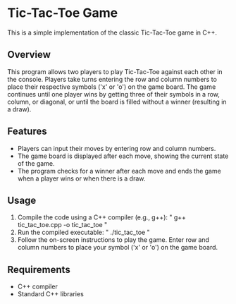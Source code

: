 # Tic-Tac-Toe Game

This is a simple implementation of the classic Tic-Tac-Toe game in C++.

## Overview

This program allows two players to play Tic-Tac-Toe against each other in the console. Players take turns entering the row and column numbers to place their respective symbols ('x' or 'o') on the game board. The game continues until one player wins by getting three of their symbols in a row, column, or diagonal, or until the board is filled without a winner (resulting in a draw).

## Features

- Players can input their moves by entering row and column numbers.
- The game board is displayed after each move, showing the current state of the game.
- The program checks for a winner after each move and ends the game when a player wins or when there is a draw.

## Usage

1. Compile the code using a C++ compiler (e.g., g++): " g++ tic_tac_toe.cpp -o tic_tac_toe "
2. Run the compiled executable:  " ./tic_tac_toe "
3. Follow the on-screen instructions to play the game. Enter row and column numbers to place your symbol ('x' or 'o') on the game board.

## Requirements

- C++ compiler
- Standard C++ libraries





